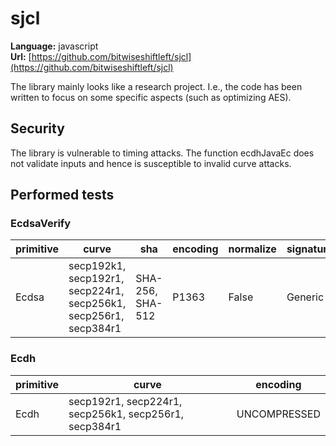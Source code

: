 # sjcl

**Language:**
javascript\
**Url:**
[https://github.com/bitwiseshiftleft/sjcl](https://github.com/bitwiseshiftleft/sjcl)

The library mainly looks like a research project.
I.e., the code has been written to focus on some specific aspects (such as optimizing AES).

## Security

The library is vulnerable to timing attacks.
The function ecdhJavaEc does not validate inputs and hence is susceptible to invalid curve attacks.

## Performed tests

### EcdsaVerify

| primitive | curve | sha | encoding | normalize | signatureGeneration |
| --- | --- | --- | --- | --- | --- |
| Ecdsa | secp192k1, secp192r1, secp224r1, secp256k1, secp256r1, secp384r1 | SHA-256, SHA-512 | P1363 | False | Generic |

### Ecdh

| primitive | curve | encoding |
| --- | --- | --- |
| Ecdh | secp192r1, secp224r1, secp256k1, secp256r1, secp384r1 | UNCOMPRESSED |
